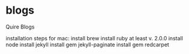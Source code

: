 # blogs
Quire Blogs




installation steps for mac:
install brew
install ruby at least v. 2.0.0
install node
install jekyll
install gem jekyll-paginate
install gem redcarpet